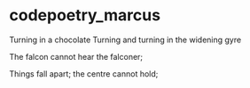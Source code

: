 # codepoetry_marcus
Turning in a chocolate
Turning and turning in the widening gyre

The falcon cannot hear the falconer;

Things fall apart; the centre cannot hold;
